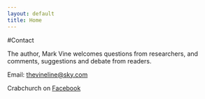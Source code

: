 ```yaml
---
layout: default
title: Home
---
```


#Contact

The author, Mark Vine welcomes questions from researchers, and comments, suggestions and debate from readers.

Email: <thevineline@sky.com>

Crabchurch on [Facebook](https://www.facebook.com/crabchurch)
 
